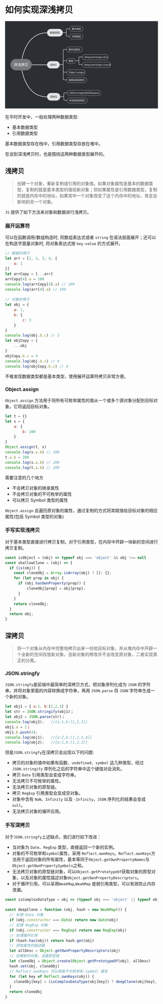 # 如何实现深浅拷贝

![深浅拷贝](/img/js/1.deepclone.jpg)

在平时开发中，一般处理两种数据类型:

* 基本数据类型
* 引用数据类型
  
基本数据类型存在栈中，引用数据类型存放在堆中。

在谈到深浅拷贝时，也是围绕这两种数据类型展开的。

## 浅拷贝

> 创建一个对象，重新复制或引用的对象值。如果对象属性是基本的数据类型，复制的就是基本类型的值给新对象；但如果属性是引用数据类型，复制的就是内存中的地址，如果其中一个对象改变了这个内存中的地址，肯定会影响到另一个对象。

`JS` 提供了如下方法来对象和数据进行浅拷贝。

### 展开运算符

可以在函数调用/数组构造时, 将数组表达式或者 `string` 在语法层面展开；还可以在构造字面量对象时, 将对象表达式按 `key-value` 的方式展开。

``` js
// 数据的拷贝
let arr = [1, 2, 3, 4, {
    a: 1
}]
let arrCopy = [...arr]
arrCopy[4].a = 100
console.log(arrCopy[4].a) // 100
console.log(arr[4].a) // 100

// 对象的拷贝
let obj = {
    a: 1,
    b: {
        c: 3
    }
}
console.log(obj.b.c) // 3
let objCopy = {
    ...obj
}
objCopy.b.c = 4
console.log(obj.b.c) // 4
console.log(objCopy.b.c) // 4
```

不难发现数据类型都是基本类型，使用展开运算符拷贝非常方便。

### Object.assign

`Object.assign` 方法用于将所有可枚举属性的值从一个或多个源对象分配到目标对象。它将返回目标对象。

``` js
let t = {}
let s = {
    a: {
        b: 100
    }
}
Object.assign(t, s)
console.log(s.a.b) // 100
t.a.b = 200
console.log(s.a.b) // 200
console.log(t.a.b) // 200
```

需要注意的几个地方

* 不会拷贝对象的继承属性
* 不会拷贝对象的不可枚举的属性
* 可以拷贝 Symbol 类型的属性

`Object.assign` 会遍历原对象的属性，通过复制的方式将其赋值给目标对象的相应属性(包括 Symbol 类型的对象)

### 手写实现浅拷贝

对于基本类型直接进行拷贝复制，对于引用类型，在内存中开辟一块新的空间进行拷贝复制。

```js
const isObject = (obj) => typeof obj === 'object' && obj !== null
const shallowClone = (obj) => {
  if (is(obj)) {
    const cloneObj = Array.isArray(obj) ? []: {};
    for (let prop in obj) {
      if (obj.hasOwnProperty(prop)) {
          cloneObj[prop] = obj[prop];
      }
    }
    return cloneObj;
  } 
  return obj;
}
```

## 深拷贝

> 将一个对象从内存中完整地拷贝出来一份给目标对象，并从堆内存中开辟一个全新的空间存放新对象，且新对象的修改并不会改变原对象，二者实现真正的分离。

### JSON.stringfy

`JSON.stringfy`是前端中最简单的深拷贝方式，把对象序列化成为 `JSON` 的字符串，并将对象里面的内容转换成字符串，再用 `JSON.parse` 将 `JSON` 字符串生成一个新的对象。

```js
let obj1 = { a:1, b:[1,2,3] }
let str = JSON.stringify(obj1)；
let obj2 = JSON.parse(str)；
console.log(obj2);   //{a:1,b:[1,2,3]} 
obj1.a = 2；
obj1.b.push(4);
console.log(obj1);   //{a:2,b:[1,2,3,4]}
console.log(obj2);   //{a:1,b:[1,2,3]}
```

但是`JSON.stringfy`在深拷贝会出现以下的问题:

* 拷贝的对象的值中如果有函数、`undefined`、`symbol` 这几种类型，经过 `JSON.stringify` 序列化之后的字符串中这个键值对会消失。
* 拷贝 `Date` 引用类型会变成字符串。
* 无法拷贝不可枚举的属性。
* 无法拷贝对象的原型链。
* 拷贝 `RegExp` 引用类型会变成空对象。
* 对象中含有 `NaN`、`Infinity` 以及 `-Infinity`，`JSON` 序列化的结果会变成 `null`。
* 无法拷贝对象的循环应用。

### 手写深拷贝

对于`JSON.stringfy`上述缺点，我们进行如下改进：

* 当对象为 `Date`、`RegExp` 类型，直接返回一个新的实例。
* 对象的不可枚举和`symbol`属性，采用 `Reflect.ownKeys`。`Reflect.ownKeys`方法用于返回对象的所有属性，基本等同于`Object.getOwnPropertyNames`与`Object.getOwnPropertySymbols`之和。
* 无法拷贝对象的原型链对象，可以`Object.getPrototypeOf`获取对象的原型对象，以及对象的属性描述对象`Object.getOwnPropertyDescriptors`。
* 对于循环引用，可以采用`WeakMap`,`WeakMap` 是弱引用类型，可以有效防止内存泄漏。
  
```js
const isComplexDataType = obj => (typeof obj === 'object' || typeof obj === 'function') && (obj !== null)

const deepClone = function (obj, hash = new WeakMap()) {
  // 处理 Date 对象
  if (obj.constructor === Date) return new Date(obj)
  // 处理 RegExp 对象
  if (obj.constructor === RegExp) return new RegExp(obj)    
  // 处理循环引用
  if (hash.has(obj)) return hash.get(obj)
  // 获取属性的描述器
  let allDesc = Object.getOwnPropertyDescriptors(obj)
  // 创建新的对象，设置原型链
  let cloneObj = Object.create(Object.getPrototypeOf(obj), allDesc)
  hash.set(obj, cloneObj)
  // Reflect.ownKeys 可以获取不可枚举和 symbol 属性
  for (let key of Reflect.ownKeys(obj)) { 
    cloneObj[key] = (isComplexDataType(obj[key]) ? deepClone(obj[key], hash) : obj[key]
  }
  return cloneObj
}
```
